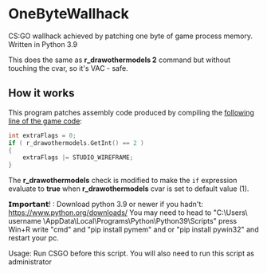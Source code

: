 # OneByteWallhack
CS:GO wallhack achieved by patching one byte of game process memory. Written in Python 3.9

This does the same as **r_drawothermodels 2** command but without touching the cvar, so it's VAC - safe.

## How it works
This program patches assembly code produced by compiling the [following line of the game code](https://github.com/ValveSoftware/source-sdk-2013/blob/0d8dceea4310fde5706b3ce1c70609d72a38efdf/mp/src/game/client/c_baseanimating.cpp#L3149):
```cpp
int extraFlags = 0;
if ( r_drawothermodels.GetInt() == 2 )
{	
    extraFlags |= STUDIO_WIREFRAME;	
}
```

The **r_drawothermodels** check is modified to make the `if` expression evaluate to **true** when **r_drawothermodels** cvar is set to default value (1).

𝗜𝗺𝗽𝗼𝗿𝘁𝗮𝗻𝘁! :
Download python 3.9 or newer if you hadn't: https://www.python.org/downloads/
You may need to head to "C:\Users\ username \AppData\Local\Programs\Python\Python39\Scripts" press Win+R write "cmd" and "pip install pymem" and or "pip install pywin32" and restart your pc.

Usage: 
Run CSGO before this script. You will also need to run this script as administrator
